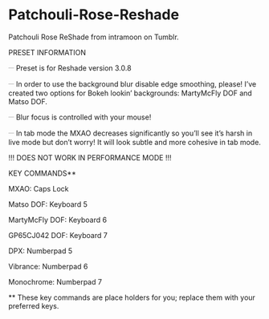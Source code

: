 # Patchouli-Rose-Reshade
Patchouli Rose ReShade from intramoon on Tumblr.

PRESET INFORMATION 

𝄖  Preset is for Reshade version 3.0.8

𝄖  In order to use the background blur disable edge smoothing, please! I’ve created two options for Bokeh lookin’ backgrounds: MartyMcFly DOF and Matso DOF.

𝄖  Blur focus is controlled with your mouse!

𝄖  In tab mode the MXAO decreases significantly so you’ll see it’s harsh in live mode but don’t worry! It will look subtle and more cohesive in tab mode.

!!! DOES NOT WORK IN PERFORMANCE MODE !!!


KEY COMMANDS**

MXAO: Caps Lock

Matso DOF: Keyboard 5

MartyMcFly DOF: Keyboard 6

GP65CJ042 DOF: Keyboard 7

DPX: Numberpad 5

Vibrance: Numberpad 6

Monochrome: Numberpad 7

** These key commands are place holders for you; replace them with your preferred keys.
